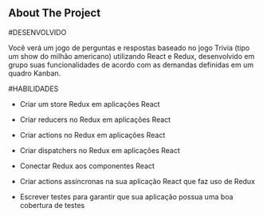 <!-- ABOUT THE PROJECT -->
## About The Project

#DESENVOLVIDO

Você verá um jogo de perguntas e respostas baseado no jogo Trivia (tipo um show do milhão americano) utilizando React e Redux, desenvolvido em grupo suas funcionalidades de acordo com as demandas definidas em um quadro Kanban.

#HABILIDADES

- Criar um store Redux em aplicações React

- Criar reducers no Redux em aplicações React

- Criar actions no Redux em aplicações React

- Criar dispatchers no Redux em aplicações React

- Conectar Redux aos componentes React

- Criar actions assíncronas na sua aplicação React que faz uso de Redux

- Escrever testes para garantir que sua aplicação possua uma boa cobertura de testes
